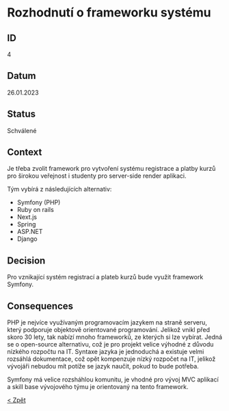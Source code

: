 # Rozhodnutí o frameworku systému

## ID
4

## Datum
26.01.2023

## Status
Schválené

## Context
Je třeba zvolit framework pro vytvoření systému registrace a platby kurzů pro širokou veřejnost i studenty pro server-side render aplikaci.

Tým vybírá z následujících alternativ:
- Symfony (PHP)
- Ruby on rails
- Next.js
- Spring
- ASP.NET
- Django

## Decision
Pro vznikající systém registrací a plateb kurzů bude využit framework Symfony.

## Consequences
PHP je nejvíce využívaným programovacím jazykem na straně serveru, který podporuje objektově orientované programování. Jelikož vnikl před skoro 30 lety,
tak nabízí mnoho frameworků, ze kterých si lze vybírat. Jedná se o open-source alternativu, což je pro projekt velice výhodné z důvodu nízkého rozpočtu
na IT. Syntaxe jazyka je jednoduchá a existuje velmi rozsáhlá dokumentace, což opět kompenzuje nízký rozpočet na IT, jelikož vývojáři nebudou mít
potíže se jazyk naučit, pokud to bude potřeba.

Symfony má velice rozsháhlou komunitu, je vhodné pro vývoj MVC aplikací a skill base vývojového týmu je orientovaný na tento framework.

[< Zpět](../ "Zpět do adresáře Monolit")
